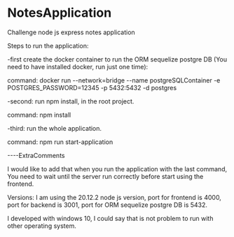 # NotesApplication
Challenge node js express notes application

Steps to run the application:

-first create the docker container to run the ORM sequelize postgre DB (You need to have installed docker, run just one time):

command: docker run --network=bridge --name postgreSQLContainer -e POSTGRES_PASSWORD=12345 -p 5432:5432 -d postgres

-second: run npm install, in the root project.

command: npm install

-third: run the whole application.

command: npm run start-application

----ExtraComments

I would like to add that when you run the application with the last command, You need to wait until the server run correctly before start using the frontend.

Versions: I am using the 20.12.2 node js version, port for frontend is 4000, port for backend is 3001, port for ORM sequelize postgre DB is 5432.

I developed with windows 10, I could say that is not problem to run with other operating system.
